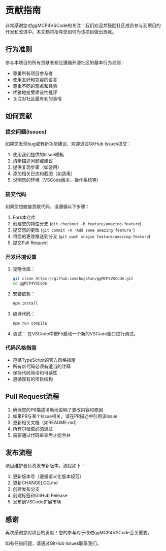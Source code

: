 # 贡献指南

非常感谢您对ggMCP4VSCode的关注！我们欢迎并鼓励社区成员参与到项目的开发和改进中。本文档将指导您如何为该项目做出贡献。

## 行为准则

参与本项目的所有贡献者都应遵循开源社区的基本行为准则：
- 尊重所有项目参与者
- 使用友好和包容的语言
- 尊重不同的观点和经验
- 优雅地接受建设性批评
- 关注对社区最有利的事情

## 如何贡献

### 提交问题(Issues)

如果您发现bug或有新功能建议，欢迎通过GitHub Issues提交：

1. 使用我们提供的Issue模板
2. 清晰描述问题或建议
3. 提供复现步骤（如适用）
4. 添加相关日志和截图（如适用）
5. 说明您的环境（VSCode版本、操作系统等）

### 提交代码

如果您想直接贡献代码，请遵循以下步骤：

1. Fork本仓库
2. 创建您的特性分支 (`git checkout -b feature/amazing-feature`)
3. 提交您的更改 (`git commit -m 'Add some amazing feature'`)
4. 将您的更改推送到分支 (`git push origin feature/amazing-feature`)
5. 提交Pull Request

### 开发环境设置

1. 克隆仓库：
   ```bash
   git clone https://github.com/bugstan/ggMCP4VSCode.git
   cd ggMCP4VSCode
   ```

2. 安装依赖：
   ```bash
   npm install
   ```

3. 编译代码：
   ```bash
   npm run compile
   ```

4. 调试：
   在VSCode中按F5启动一个新的VSCode窗口进行调试。

### 代码风格指南

- 遵循TypeScript的官方风格指南
- 所有新代码必须有适当的注释
- 保持代码简洁和可读性
- 遵循现有的项目结构

## Pull Request流程

1. 确保您的PR描述清晰地说明了更改内容和原因
2. 如果PR与某个Issue相关，请在PR描述中引用该Issue
3. 更新相关文档（如README.md）
4. 所有CI检查必须通过
5. 需要通过代码审查后才能合并

## 发布流程

项目维护者负责发布新版本，流程如下：

1. 更新版本号（遵循语义化版本规范）
2. 更新CHANGELOG.md
3. 创建发布分支
4. 创建标签和GitHub Release
5. 发布到VSCode扩展市场

## 感谢

再次感谢您对项目的贡献！您的参与对于改进ggMCP4VSCode至关重要。

如有任何问题，请通过GitHub Issues联系我们。
